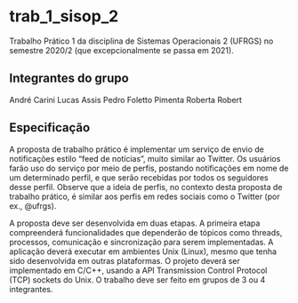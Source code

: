 # trab_1_sisop_2
Trabalho Prático 1 da disciplina de Sistemas Operacionais 2 (UFRGS) no semestre 2020/2 (que excepcionalmente se passa em 2021).

## Integrantes do grupo
André Carini
Lucas Assis
Pedro Foletto Pimenta
Roberta Robert

## Especificação
A proposta de trabalho prático é implementar um serviço de envio de notificações estilo “feed de notícias”, muito similar ao Twitter. Os usuários farão uso do serviço por meio de perfis, postando notificações em nome de um determinado perfil, e que serão recebidas por todos os seguidores desse perfil. Observe que a ideia de perfis, no contexto desta proposta de trabalho prático, é similar aos perfis em redes sociais como o Twitter (por ex., @ufrgs).

A proposta deve ser desenvolvida em duas etapas. A primeira etapa compreenderá funcionalidades que dependerão de tópicos como threads, processos, comunicação e sincronização para serem implementadas. A aplicação deverá executar em ambientes Unix (Linux), mesmo que tenha sido desenvolvida em outras plataformas. O projeto deverá ser implementado em C/C++, usando a API Transmission Control Protocol (TCP) sockets do Unix. O trabalho deve ser feito em grupos de 3 ou 4 integrantes.
